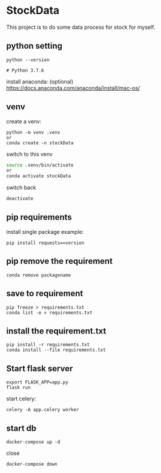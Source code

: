 # StockData

This project is to do some data process for stock for myself.



## python setting

```
python --version

# Python 3.7.6
```

install anaconda: (optional)
https://docs.anaconda.com/anaconda/install/mac-os/


## venv

create a venv:


```
python -m venv .venv
or
conda create -n stockData
```

switch to this venv

```bash
source .venv/bin/activate
or
conda activate stockData
```

switch back

```bash
deactivate
```

## pip requirements

install single package example:
```
pip install requests==version
```

## pip remove the requirement

```ssh
conda remove packagename
```

## save to requirement
```
pip freeze > requirements.txt
conda list -e > requirements.txt
```

## install the requirement.txt

```
pip install -r requirements.txt
conda install --file requirements.txt
```

## Start flask server

```
export FLASK_APP=app.py
flask run
```

start celery:
```
celery -A app.celery worker
```

## start db

```
docker-compose up -d
```

close

```
docker-compose down
```

